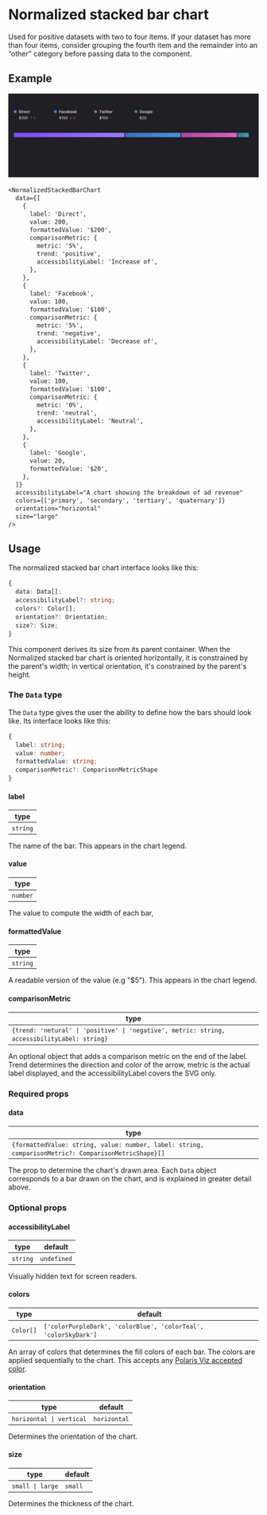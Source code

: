 # Normalized stacked bar chart

Used for positive datasets with two to four items. If your dataset has more than four items, consider grouping the fourth item and the remainder into an “other” category before passing data to the component.

## Example

<img src="normalized-stacked-bar-chart.png" alt="Normalized stacked bar chart example image" />

```tsx
<NormalizedStackedBarChart
  data={[
    {
      label: 'Direct',
      value: 200,
      formattedValue: '$200',
      comparisonMetric: {
        metric: '5%',
        trend: 'positive',
        accessibilityLabel: 'Increase of',
      },
    },
    {
      label: 'Facebook',
      value: 100,
      formattedValue: '$100',
      comparisonMetric: {
        metric: '5%',
        trend: 'negative',
        accessibilityLabel: 'Decrease of',
      },
    },
    {
      label: 'Twitter',
      value: 100,
      formattedValue: '$100',
      comparisonMetric: {
        metric: '0%',
        trend: 'neutral',
        accessibilityLabel: 'Neutral',
      },
    },
    {
      label: 'Google',
      value: 20,
      formattedValue: '$20',
    },
  ]}
  accessibilityLabel="A chart showing the breakdown of ad revenue"
  colors={['primary', 'secondary', 'tertiary', 'quaternary']}
  orientation="horizontal"
  size="large"
/>
```

## Usage

The normalized stacked bar chart interface looks like this:

```typescript
{
  data: Data[];
  accessibilityLabel?: string;
  colors?: Color[];
  orientation?: Orientation;
  size?: Size;
}
```

This component derives its size from its parent container. When the Normalized stacked bar chart is oriented horizontally, it is constrained by the parent's width; in vertical orientation, it's constrained by the parent's height.

### The `Data` type

The `Data` type gives the user the ability to define how the bars should look like. Its interface looks like this:

```typescript
{
  label: string;
  value: number;
  formattedValue: string;
  comparisonMetric?: ComparisonMetricShape
}
```

#### label

| type     |
| -------- |
| `string` |

The name of the bar. This appears in the chart legend.

#### value

| type     |
| -------- |
| `number` |

The value to compute the width of each bar,

#### formattedValue

| type     |
| -------- |
| `string` |

A readable version of the value (e.g "\$5"). This appears in the chart legend.

#### comparisonMetric

| type
| -------------------------------------------------------------------------------------------- |
| `{trend: 'netural' \| 'positive' \| 'negative', metric: string, accessibilityLabel: string}` |

An optional object that adds a comparison metric on the end of the label. Trend determines the direction and color of the arrow, metric is the actual label displayed, and the accessibilityLabel covers the SVG only.

### Required props

#### data

| type                                                                                                 |
| ---------------------------------------------------------------------------------------------------- |
| `{formattedValue: string, value: number, label: string, comparisonMetric?: ComparisonMetricShape}[]` |

The prop to determine the chart's drawn area. Each `Data` object corresponds to a bar drawn on the chart, and is explained in greater detail above.

### Optional props

#### accessibilityLabel

| type     | default     |
| -------- | ----------- |
| `string` | `undefined` |

Visually hidden text for screen readers.

#### colors

| type      | default                                                         |
| --------- | --------------------------------------------------------------- |
| `Color[]` | `['colorPurpleDark', 'colorBlue', 'colorTeal', 'colorSkyDark']` |

An array of colors that determines the fill colors of each bar. The colors are applied sequentially to the chart. This accepts any [Polaris Viz accepted color](/documentation/Polaris-Viz-colors.md).

#### orientation

| type                     | default      |
| ------------------------ | ------------ |
| `horizontal \| vertical` | `horizontal` |

Determines the orientation of the chart.

#### size

| type             | default |
| ---------------- | ------- |
| `small \| large` | `small` |

Determines the thickness of the chart.
